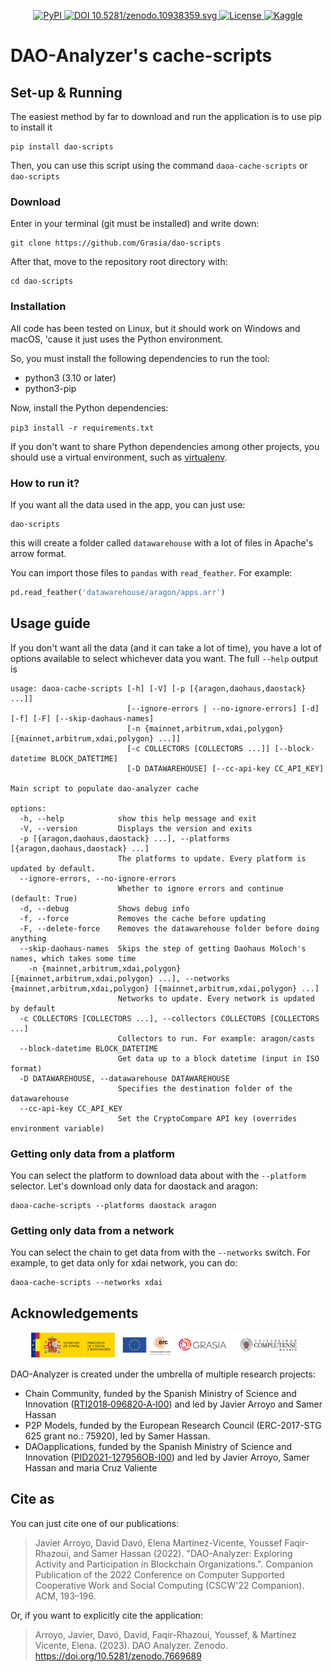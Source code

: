 <p align="center">
    <a href="https://pypi.org/project/dao-scripts/">
        <img src="https://img.shields.io/pypi/v/dao-scripts" alt="PyPI">
    </a>
    <a href="https://doi.org/10.5281/zenodo.10938359">
        <img src="https://zenodo.org/badge/DOI/10.5281/zenodo.10938359.svg" alt="DOI 10.5281/zenodo.10938359.svg">
    </a>
    <a href="./LICENSE">
      <img src="https://img.shields.io/github/license/grasia/dao-scripts" alt="License">
    </a>
    <a href="https://www.kaggle.com/datasets/daviddavo/dao-analyzer">
      <img src="https://img.shields.io/badge/Kaggle-20BEFF?logo=Kaggle&logoColor=white" alt="Kaggle">
    </a>
</p>

# DAO-Analyzer's cache-scripts

## Set-up & Running

The easiest method by far to download and run the application is to use pip to install it

```
pip install dao-scripts
```

Then, you can use this script using the command `daoa-cache-scripts` or `dao-scripts`

### Download
Enter in your terminal (git must be installed) and write down:

```
git clone https://github.com/Grasia/dao-scripts
```

After that, move to the repository root directory with:

```
cd dao-scripts
```

### Installation
All code has been tested on Linux, but it should work on Windows and macOS, 'cause it just uses the Python environment.

So, you must install the following dependencies to run the tool:

* python3 (3.10 or later)
* python3-pip

Now, install the Python dependencies:

`pip3 install -r requirements.txt`

If you don't want to share Python dependencies among other projects, you should use a virtual environment, such as [virtualenv](https://docs.python-guide.org/dev/virtualenvs/).

### How to run it?
If you want all the data used in the app, you can just use:

```
dao-scripts
```

this will create a folder called `datawarehouse` with a lot of files in Apache's arrow format.

You can import those files to `pandas` with `read_feather`. For example:

```python
pd.read_feather('datawarehouse/aragon/apps.arr')
```

## Usage guide
If you don't want all the data (and it can take a lot of time), you have a lot of options available to select whichever data you want. The full `--help` output is

```
usage: daoa-cache-scripts [-h] [-V] [-p [{aragon,daohaus,daostack} ...]]
                          [--ignore-errors | --no-ignore-errors] [-d] [-f] [-F] [--skip-daohaus-names]
                          [-n {mainnet,arbitrum,xdai,polygon} [{mainnet,arbitrum,xdai,polygon} ...]]
                          [-c COLLECTORS [COLLECTORS ...]] [--block-datetime BLOCK_DATETIME]
                          [-D DATAWAREHOUSE] [--cc-api-key CC_API_KEY]

Main script to populate dao-analyzer cache

options:
  -h, --help            show this help message and exit
  -V, --version         Displays the version and exits
  -p [{aragon,daohaus,daostack} ...], --platforms [{aragon,daohaus,daostack} ...]
                        The platforms to update. Every platform is updated by default.
  --ignore-errors, --no-ignore-errors
                        Whether to ignore errors and continue (default: True)
  -d, --debug           Shows debug info
  -f, --force           Removes the cache before updating
  -F, --delete-force    Removes the datawarehouse folder before doing anything
  --skip-daohaus-names  Skips the step of getting Daohaus Moloch's names, which takes some time
    -n {mainnet,arbitrum,xdai,polygon} [{mainnet,arbitrum,xdai,polygon} ...], --networks {mainnet,arbitrum,xdai,polygon} [{mainnet,arbitrum,xdai,polygon} ...]
                        Networks to update. Every network is updated by default
  -c COLLECTORS [COLLECTORS ...], --collectors COLLECTORS [COLLECTORS ...]
                        Collectors to run. For example: aragon/casts
  --block-datetime BLOCK_DATETIME
                        Get data up to a block datetime (input in ISO format)
  -D DATAWAREHOUSE, --datawarehouse DATAWAREHOUSE
                        Specifies the destination folder of the datawarehouse
  --cc-api-key CC_API_KEY
                        Set the CryptoCompare API key (overrides environment variable)
```

### Getting only data from a platform
You can select the platform to download data about with the `--platform` selector. Let's download only data for daostack and aragon:

```
daoa-cache-scripts --platforms daostack aragon
```

### Getting only data from a network
You can select the chain to get data from with the `--networks` switch. For example, to get data only for xdai network, you can do:

```
daoa-cache-scripts --networks xdai
```

## Acknowledgements

<div align="center">
<img src="https://github.com/Grasia/dao-analyzer/blob/master/dao_analyzer/web/assets/logo-ministerio.png?raw=true"
     alt="Logo Ministerio de Ciencia e Innovación. Gobierno de España"
     style="max-height: 3em"
>
<img src="https://github.com/Grasia/dao-analyzer/blob/master/dao_analyzer/web/assets/logo-erc.png?raw=true"
     alt="Logotipo European Research Council"
     style="max-height: 3em"
>
<img src="https://github.com/Grasia/dao-analyzer/blob/master/dao_analyzer/web/assets/logo-grasia.png?raw=true"
     alt="Logo GRASIA UCM"
     style="max-height: 3em"
>
<img src="https://github.com/Grasia/dao-analyzer/blob/master/dao_analyzer/web/assets/logo-ucm.png?raw=true"
     alt="Logo Universidad Complutense de Madrid"
     style="max-height: 3em"
>
</div>

DAO-Analyzer is created under the umbrella of multiple research projects: 
- Chain Community, funded by the Spanish Ministry of Science and Innovation ([RTI2018‐096820‐A‐I00](https://produccioncientifica.ucm.es/proyectos/48103/detalle)) and led by Javier Arroyo and Samer Hassan
- P2P Models, funded by the European Research Council (ERC-2017-STG 625 grant no.: 75920), led by Samer Hassan.
- DAOapplications, funded by the Spanish Ministry of Science and Innovation ([PID2021-127956OB-I00](https://produccioncientifica.ucm.es/proyectos/551171/detalle)) and led by Javier Arroyo, Samer Hassan and maria Cruz Valiente

## Cite as

You can just cite one of our publications:

> Javier Arroyo, David Davó, Elena Martínez-Vicente, Youssef Faqir-Rhazoui, and Samer Hassan (2022). "DAO-Analyzer: Exploring Activity and Participation in Blockchain Organizations.". Companion Publication of the 2022 Conference on Computer Supported Cooperative Work and Social Computing (CSCW'22 Companion). ACM, 193–196.

Or, if you want to explicitly cite the application:

> Arroyo, Javier, Davó, David, Faqir-Rhazoui, Youssef, & Martínez Vicente, Elena. (2023). DAO Analyzer. Zenodo. https://doi.org/10.5281/zenodo.7669689

